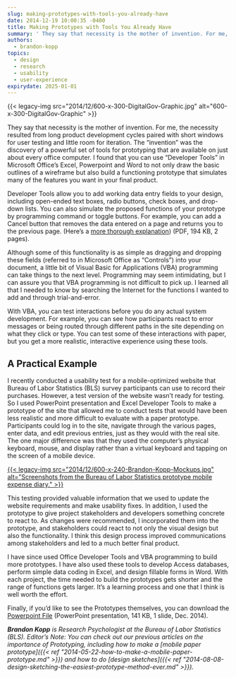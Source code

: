 ```yaml
---
slug: making-prototypes-with-tools-you-already-have
date: 2014-12-19 10:00:35 -0400
title: Making Prototypes with Tools You Already Have
summary: ' They say that necessity is the mother of invention. For me, the necessity resulted from long product development cycles paired with short windows for user testing and little room for iteration. The &ldquo;invention&rdquo; was the discovery of a powerful set of tools for prototyping that are available on just about'
authors:
  - brandon-kopp
topics:
  - design
  - research
  - usability
  - user-experience
expirydate: 2025-01-01
---
```


{{< legacy-img src="2014/12/600-x-300-DigitalGov-Graphic.jpg" alt="600-x-300-DigitalGov-Graphic" >}}

They say that necessity is the mother of invention. For me, the necessity resulted from long product development cycles paired with short windows for user testing and little room for iteration. The “invention” was the discovery of a powerful set of tools for prototyping that are available on just about every office computer. I found that you can use “Developer Tools” in Microsoft Office’s Excel, Powerpoint and Word to not only draw the basic outlines of a wireframe but also build a functioning prototype that simulates many of the features you want in your final product.

Developer Tools allow you to add working data entry fields to your design, including open-ended text boxes, radio buttons, check boxes, and drop-down lists. You can also simulate the proposed functions of your prototype by programming command or toggle buttons. For example, you can add a Cancel button that removes the data entered on a page and returns you to the previous page. (Here’s a [more thorough explanation](https://s3.amazonaws.com/digitalgov/_legacy-img/2014/12/Kopp-VBA-Wireframing-Handout.pdf)) (PDF, 194 KB, 2 pages).

Although some of this functionality is as simple as dragging and dropping these fields (referred to in Microsoft Office as “Controls”) into your document, a little bit of Visual Basic for Applications (VBA) programming can take things to the next level. Programming may seem intimidating, but I can assure you that VBA programming is not difficult to pick up. I learned all that I needed to know by searching the Internet for the functions I wanted to add and through trial-and-error.

With VBA, you can test interactions before you do any actual system development. For example, you can see how participants react to error messages or being routed through different paths in the site depending on what they click or type. You can test some of these interactions with paper, but you get a more realistic, interactive experience using these tools.

## A Practical Example

I recently conducted a usability test for a mobile-optimized website that Bureau of Labor Statistics (BLS) survey participants can use to record their purchases. However, a test version of the website wasn’t ready for testing. So I used PowerPoint presentation and Excel Developer Tools to make a prototype of the site that allowed me to conduct tests that would have been less realistic and more difficult to evaluate with a paper prototype. Participants could log in to the site, navigate through the various pages, enter data, and edit previous entries, just as they would with the real site. The one major difference was that they used the computer’s physical keyboard, mouse, and display rather than a virtual keyboard and tapping on the screen of a mobile device.

[
  ](https://s3.amazonaws.com/digitalgov/_legacy-img/2014/12/Mockups.jpg) [{{< legacy-img src="2014/12/600-x-240-Brandon-Kopp-Mockups.jpg" alt="Screenshots from the Bureau of Labor Statistics prototype mobile expense diary." >}}](https://s3.amazonaws.com/digitalgov/_legacy-img/2014/12/Mockups.jpg)

This testing provided valuable information that we used to update the website requirements and make usability fixes. In addition, I used the prototype to give project stakeholders and developers something concrete to react to. As changes were recommended, I incorporated them into the prototype, and stakeholders could react to not only the visual design but also the functionality. I think this design process improved communications among stakeholders and led to a much better final product.

I have since used Office Developer Tools and VBA programming to build more prototypes. I have also used these tools to develop Access databases, perform simple data coding in Excel, and design fillable forms in Word. With each project, the time needed to build the prototypes gets shorter and the range of functions gets larger. It’s a learning process and one that I think is well worth the effort.
  
Finally, if you’d like to see the Prototypes themselves, you can download the [Powerpoint File](https://s3.amazonaws.com/digitalgov/_legacy-img/2014/12/Developer-Tool-Examples.pptm) (PowerPoint presentation, 141 KB, 1 slide, Dec. 2014).

_**Brandon Kopp** is Research Psychologist at the Bureau of Labor Statistics (BLS)._
_Editor’s Note: You can check out our previous articles on the importance of Prototyping, including how to make a [mobile paper prototype]({{< ref "2014-05-22-how-to-make-a-mobile-paper-prototype.md" >}}) and how to do [design sketches]({{< ref "2014-08-08-design-sketching-the-easiest-prototype-method-ever.md" >}})._